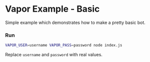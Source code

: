 # Vapor Example - Basic

Simple example which demonstrates how to make a pretty basic bot.

### Run

```sh
VAPOR_USER=username VAPOR_PASS=password node index.js
```

Replace `username` and `password` with real values.
